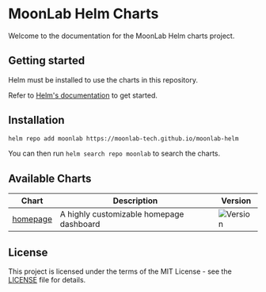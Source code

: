 # MoonLab Helm Charts

Welcome to the documentation for the MoonLab Helm charts project.

## Getting started

Helm must be installed to use the charts in this repository.

Refer to [Helm's documentation](https://helm.sh/docs/) to get started.

## Installation

```bash
helm repo add moonlab https://moonlab-tech.github.io/moonlab-helm
```

You can then run `helm search repo moonlab` to search the charts.

## Available Charts

| Chart | Description | Version |
|-------|-------------|---------|
| [homepage](charts/homepage/) | A highly customizable homepage dashboard | ![Version](https://img.shields.io/badge/homepage-1.3.4-success) |

## License

This project is licensed under the terms of the MIT License - see the [LICENSE](LICENSE) file for details. 